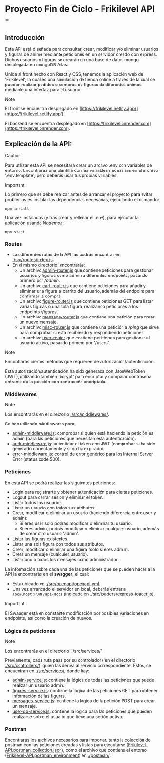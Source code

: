 # Proyecto Fin de Ciclo - Frikilevel API -

## Introducción

Esta API está diseñada para consultar, crear, modificar y/o eliminar usuarios y figuras de anime mediante peticiones en un servidor creado con express. Dichos usuarios y figuras se crearán en una base de datos mongo desplegada en mongoDB Atlas.

Unida al front hecho con React y CSS, tenemos la aplicación web de 'Frikilevel', la cual es una simulación de tienda online a través de la cual se pueden realizar pedidos o compras de figuras de diferentes animes mediante una interfaz para el usuario.

> [!NOTE]
> El front se encuentra desplegado en [https://frikilevel.netlify.app/](https://frikilevel.netlify.app/).
>
> El backend se encuentra desplegado en [https://frikilevel.onrender.com](https://frikilevel.onrender.com).

## Explicación de la API:

> [!CAUTION]
> Para utilizar esta API se necesitará crear un archvo .env con variables de entorno. Encontrarás una plantilla con las variables necesarias en el archivo '.env.template', pero deberás usar tus propias variables.

> [!IMPORTANT]
> Lo primero que se debe realizar antes de arrancar el proyecto para evitar problemas es instalar las dependencias necesarias, ejecutando el comando:
> ~~~
> npm install
> ~~~
> Una vez instaladas (y tras crear y rellenar el .env), para ejecutar la aplicación usando _Nodemon_:
> ~~~
> npm start
> ~~~

### Routes

- Las diferentes rutas de la API las podrás encontrar en [./src/routes/index.js](./src/routes/index.js).
- En el mismo directorio, encontrarás:
  - Un archivo [admin-router.js](./src/routes/admin-router.js) que contiene peticiones para gestionar usuarios y figuras como admin a diferentes endpoints, pasando primero por _/admin_.
  - Un archivo [cart-router.js](./src/routes/cart-router.js) que contiene peticiones para añadir y eliminar una figura al carrito del usuario, además del endpoint para confirmar la compra.
  - Un archivo [figure-router.js](./src/routes/figure-router.js) que contiene peticiones GET para listar varias figuras o una sola figura, realizando peticiones a los endpoints _/figures_.
  - Un archivo [message-router.js](./src/routes/message-router.js) que contiene una petición para crear un nuevo mensaje.
  - Un archivo [misc-router.js](./src/routes/misc-router.js) que contiene una petición a _/ping_ que sirve para comprobar si está recibiendo y respondiendo peticiones.
  - Un archivo [user-router](./src/routes/user-router.js) que contiene peticiones para gestionar al usuario activo, pasando primero por '/users'.

> [!NOTE]
> Encontrarás ciertos métodos que requieren de autorización/autenticación.

Esta autorización/autenticación ha sido generada con JsonWebToken (JWT), utilizando también 'bcrypt' para encriptar y comparar contraseña entrante de la petición con contraseña encriptada.

### Middlewares

> [!NOTE]
> Los encontrarás en el directorio [./src/middlewares/](./src/middlewares/).

Se han utilizado middlewares para:
- [admin-middleware.js](./src/middlewares/admin-middleware.js): comprobar si quien está haciendo la petición es admin (para las peticiones que necesitan esta autenticación).
- [auth-middleware.js](./src/middlewares/auth-middleware.js): autenticar el token con JWT (comprobar si ha sido generado correctamente y si no ha expirado).
- [error-middleware.js](./src/middlewares/error-middleware.js): control de error genérico para los Internal Server Error (status code 500).

### Peticiones

En esta API se podrá realizar las siguientes peticiones:
- Login para registrarte y obtener autenticación para ciertas peticiones.
- Logout para cerrar sesión y eliminar el token.
- Listar todos los usuarios.
- Listar un usuario con todos sus atributos.
- Crear, modificar o eliminar un usuario (haciendo diferencia entre user y admin):
  - Si eres user solo podrás modificar o eliminar tu usuario.
  - Si eres admin, podrás modificar o eliminar cualquier usuario, además de crear otro usuario 'admin'.
- Listar las figuras existentes.
- Listar una sola figura con todos sus atributos.
- Crear, modificar o eliminar una figura (solo si eres admin).
- Crear un mensaje (cualquier usuario).
- Listar uno o todos  los mensajes como administrador.

La información sobre cada una de las peticiones que se pueden hacer a la API la encontrarás en el **swagger**, el cual:
- Está ubicado en [./src/openapi/openapi.yml](./src/openapi/openapi.yml).
- Una vez arrancado el servidor en local, deberás entrar a `localhost:PORT/api-docs` (indicado en [./src/loaders/express-loader.js](./src/loaders/express-loader.js)).
> [!IMPORTANT]
> El Swagger está en constante modificación por posibles variaciones en endpoints, así como la creación de nuevos.

### Lógica de peticiones

> [!NOTE]
> Los encontrarás en el directorio './src/services/'.

Previamente, cada ruta pasa por su controlador ('en el directorio [./src/controllers/](./src/controllers/)), quien las deriva al servicio correspondiente. Estos, se encuentran en [./src/services/](./src/services/), donde hay:
- [admin-service.js](./src/services/admin/admin-service.js): contiene la lógica de todas las peticiones que puede realizar un usuario admin.
- [figures-service.js](./src/services/figures/figures-service.js): contiene la lógica de las peticiones GET para obtener información de las figuras.
- [messages-service.js](./src/services/messages/messages-service.js): contiene la lógica de la petición POST para crear un mensaje.
- [user-db-service.js](./src/services/users/user-db-service.js): contiene la lógica para las peticiones que pueden realizarse sobre el usuario que tiene una sesión activa.

### Postman

Encontrarás los archivos necesarios para importar, tanto la colección de postman con las peticiones creadas y listas para ejecutarse ([Frikilevel-API.postman_collection.json](./postman/Frikilevel-API.postman_collection.json)), como el archivo que contiene el entorno ([Frikilevel-API.postman_environment](./postman/Frikilevel-API.postman_environment.json)) en [./postman/](./postman/).
